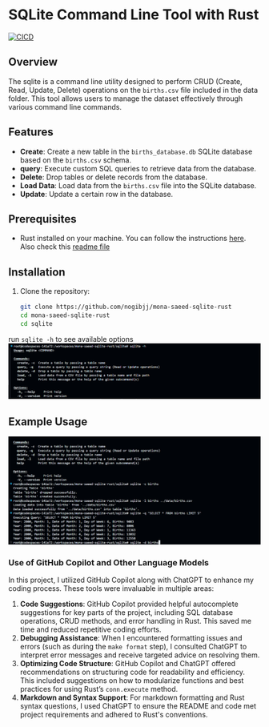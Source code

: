 # SQLite Command Line Tool with Rust
[![CICD](https://github.com/nogibjj/mona-saeed-individual-2/actions/workflows/CI.yml/badge.svg)](https://github.com/nogibjj/mona-saeed-individual-2/actions/workflows/CI.yml)

## Overview

The sqlite is a command line utility designed to perform CRUD (Create, Read, Update, Delete) operations on the `births.csv` file included in the data folder. This tool allows users to manage the dataset effectively through various command line commands.

## Features

- **Create**: Create a new table in the `births_database.db` SQLite database based on the `births.csv` schema.
- **query**: Execute custom SQL queries to retrieve data from the database.
- **Delete**: Drop tables or delete records from the database.
- **Load Data**: Load data from the `births.csv` file into the SQLite database.
- **Update**: Update a certain row in the database.

## Prerequisites

- Rust installed on your machine. You can follow the instructions [here](https://www.rust-lang.org/tools/install). Also check this [readme file](https://github.com/johncoogan53/Rust_SQLite/blob/main/README.md)

## Installation

1. Clone the repository:

   ```bash
   git clone https://github.com/nogibjj/mona-saeed-sqlite-rust
   cd mona-saeed-sqlite-rust
   cd sqlite
   ```
run `sqlite -h` to see available options
![alt text](<2024-10-24 (1).png>)

## Example Usage

![alt text](2024-10-24.png)

### Use of GitHub Copilot and Other Language Models

In this project, I utilized GitHub Copilot along with ChatGPT to enhance my coding process. These tools were invaluable in multiple areas:

1. **Code Suggestions**: GitHub Copilot provided helpful autocomplete suggestions for key parts of the project, including SQL database operations, CRUD methods, and error handling in Rust. This saved me time and reduced repetitive coding efforts.
2. **Debugging Assistance**: When I encountered formatting issues and errors (such as during the `make format` step), I consulted ChatGPT to interpret error messages and receive targeted advice on resolving them.
3. **Optimizing Code Structure**: GitHub Copilot and ChatGPT offered recommendations on structuring code for readability and efficiency. This included suggestions on how to modularize functions and best practices for using Rust’s `conn.execute` method.
4. **Markdown and Syntax Support**: For markdown formatting and Rust syntax questions, I used ChatGPT to ensure the README and code met project requirements and adhered to Rust's conventions.